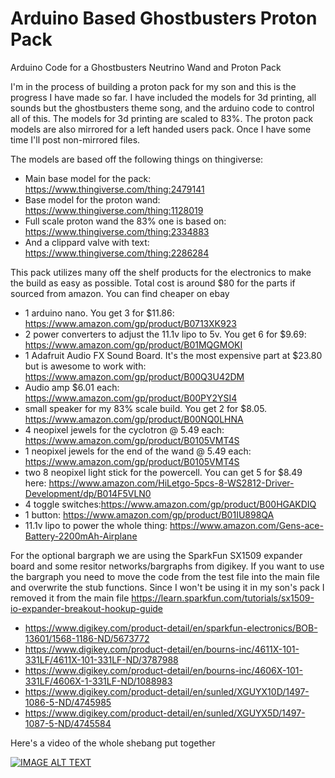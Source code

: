 # Arduino Based Ghostbusters Proton Pack
Arduino Code for a Ghostbusters Neutrino Wand and Proton Pack

I'm in the process of building a proton pack for my son and this is the progress I have made so far. I have included the models for 3d printing, all sounds but the ghostbusters theme song, and the arduino code to control all of this. The models for 3d printing are scaled to 83%. The proton pack models are also mirrored for a left handed users pack. Once I have some time I'll post non-mirrored files. 

The models are based off the following things on thingiverse: 
* Main base model for the pack: https://www.thingiverse.com/thing:2479141
* Base model for the proton wand: https://www.thingiverse.com/thing:1128019
* Full scale proton wand the 83% one is based on: https://www.thingiverse.com/thing:2334883
* And a clippard valve with text: https://www.thingiverse.com/thing:2286284

This pack utilizes many off the shelf products for the electronics to make the build as easy as possible. Total cost is around $80 for the parts if sourced from amazon. You can find cheaper on ebay

* 1 arduino nano. You get 3 for $11.86: https://www.amazon.com/gp/product/B0713XK923
* 2 power converters to adjust the 11.1v lipo to 5v. You get 6 for $9.69: https://www.amazon.com/gp/product/B01MQGMOKI
* 1 Adafruit Audio FX Sound Board. It's the most expensive part at $23.80 but is awesome to work with: https://www.amazon.com/gp/product/B00Q3U42DM
* Audio amp $6.01 each: https://www.amazon.com/gp/product/B00PY2YSI4
* small speaker for my 83% scale build. You get 2 for $8.05. https://www.amazon.com/gp/product/B00NQ0LHNA
* 4 neopixel jewels for the cyclotron @ 5.49 each: https://www.amazon.com/gp/product/B0105VMT4S
* 1 neopixel jewels for the end of the wand @ 5.49 each: https://www.amazon.com/gp/product/B0105VMT4S
* two 8 neopixel light stick for the powercell. You can get 5 for $8.49 here: https://www.amazon.com/HiLetgo-5pcs-8-WS2812-Driver-Development/dp/B014F5VLN0
* 4 toggle switches:https://www.amazon.com/gp/product/B00HGAKDIQ
* 1 button:  https://www.amazon.com/gp/product/B01IU898QA
* 11.1v lipo to power the whole thing: https://www.amazon.com/Gens-ace-Battery-2200mAh-Airplane

For the optional bargraph we are using the SparkFun SX1509 expander board and some resitor networks/bargraphs from digikey. If you want to use the bargraph you need to move the code from the test file into the main file and overwrite the stub functions. Since I won't be using it in my son's pack I removed it from the main file 
https://learn.sparkfun.com/tutorials/sx1509-io-expander-breakout-hookup-guide

* https://www.digikey.com/product-detail/en/sparkfun-electronics/BOB-13601/1568-1186-ND/5673772
* https://www.digikey.com/product-detail/en/bourns-inc/4611X-101-331LF/4611X-101-331LF-ND/3787988
* https://www.digikey.com/product-detail/en/bourns-inc/4606X-101-331LF/4606X-1-331LF-ND/1088983
* https://www.digikey.com/product-detail/en/sunled/XGUYX10D/1497-1086-5-ND/4745985
* https://www.digikey.com/product-detail/en/sunled/XGUYX5D/1497-1087-5-ND/4745584

Here's a video of the whole shebang put together

[![IMAGE ALT TEXT](http://img.youtube.com/vi/IysHD7t0PW0/0.jpg)](https://www.youtube.com/watch?v=IysHD7t0PW0 "Ghostbusters Arduino Proton Pack Update")
